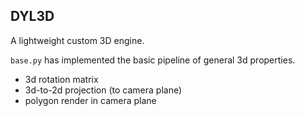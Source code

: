## DYL3D

A lightweight custom 3D engine.

```base.py``` has implemented the basic pipeline of general 3d properties.

* 3d rotation matrix
* 3d-to-2d projection (to camera plane)
* polygon render in camera plane
